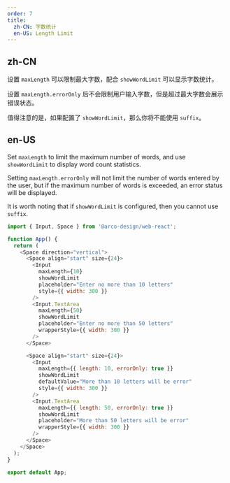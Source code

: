 ```yaml
---
order: 7
title:
  zh-CN: 字数统计
  en-US: Length Limit
---
```


## zh-CN

设置 `maxLength` 可以限制最大字数，配合 `showWordLimit` 可以显示字数统计。

设置 `maxLength.errorOnly` 后不会限制用户输入字数，但是超过最大字数会展示错误状态。

值得注意的是，如果配置了 `showWordLimit`，那么你将不能使用 `suffix`。

## en-US

Set `maxLength` to limit the maximum number of words, and use `showWordLimit` to display word count statistics.

Setting `maxLength.errorOnly` will not limit the number of words entered by the user, but if the maximum number of words is exceeded, an error status will be displayed.

It is worth noting that if `showWordLimit` is configured, then you cannot use `suffix`.

```js
import { Input, Space } from '@arco-design/web-react';

function App() {
  return (
    <Space direction="vertical">
      <Space align="start" size={24}>
        <Input
          maxLength={10}
          showWordLimit
          placeholder="Enter no more than 10 letters"
          style={{ width: 300 }}
        />
        <Input.TextArea
          maxLength={50}
          showWordLimit
          placeholder="Enter no more than 50 letters"
          wrapperStyle={{ width: 300 }}
        />
      </Space>

      <Space align="start" size={24}>
        <Input
          maxLength={{ length: 10, errorOnly: true }}
          showWordLimit
          defaultValue="More than 10 letters will be error"
          style={{ width: 300 }}
        />
        <Input.TextArea
          maxLength={{ length: 50, errorOnly: true }}
          showWordLimit
          placeholder="More than 50 letters will be error"
          wrapperStyle={{ width: 300 }}
        />
      </Space>
    </Space>
  );
}

export default App;
```
